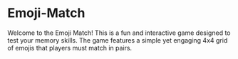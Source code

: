 # Emoji-Match
Welcome to the Emoji Match! This is a fun and interactive game designed to test your memory skills. The game features a simple yet engaging 4x4 grid of emojis that players must match in pairs.
